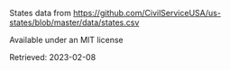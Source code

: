 States data from <https://github.com/CivilServiceUSA/us-states/blob/master/data/states.csv>

Available under an MIT license

Retrieved: 2023-02-08
